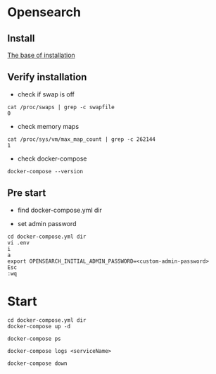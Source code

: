 # Opensearch 

## Install
[The base of installation](https://opensearch.org/docs/latest/install-and-configure/install-opensearch/docker/)

## Verify installation
- check if swap is off
```
cat /proc/swaps | grep -c swapfile
0
```
- check memory maps
```
cat /proc/sys/vm/max_map_count | grep -c 262144 
1
```
- check docker-compose
```
docker-compose --version
```
## Pre start
- find docker-compose.yml dir

- set admin password
```
cd docker-compose.yml dir
vi .env
i
a
export OPENSEARCH_INITIAL_ADMIN_PASSWORD=<custom-admin-password>
Esc
:wq
```
# Start
```
cd docker-compose.yml dir
docker-compose up -d

docker-compose ps

docker-compose logs <serviceName>

docker-compose down

```
